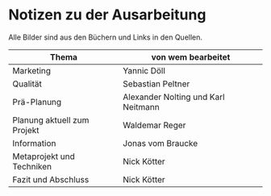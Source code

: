 # Notizen zu der Ausarbeitung

Alle Bilder sind aus den Büchern und Links in den Quellen.

Thema | von wem bearbeitet
---|---
Marketing | Yannic Döll
Qualität | Sebastian Peltner
Prä-Planung | Alexander Nolting und Karl Neitmann
Planung aktuell zum Projekt | Waldemar Reger
Information | Jonas vom Braucke
Metaprojekt und Techniken | Nick Kötter
Fazit und Abschluss | Nick Kötter
